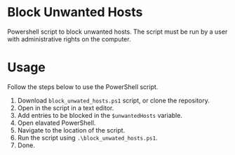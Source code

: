 # Block Unwanted Hosts
Powershell script to block unwanted hosts.  The script must be run by a user with administrative rights on the computer.

# Usage
Follow the steps below to use the PowerShell script.

1.  Download `block_unwated_hosts.ps1` script, or clone the repository.
2.  Open in the script in a text editor.
3.  Add entries to be blocked in the `$unwantedHosts` variable.
4.  Open elavated PowerShell.
5.  Navigate to the location of the script.
6.  Run the script using `.\block_unwated_hosts.ps1`.
7.  Done.
